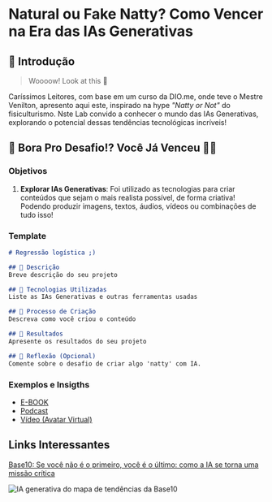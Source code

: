 # Natural ou Fake Natty? Como Vencer na Era das IAs Generativas

## 🚀 Introdução

> Woooow! Look at this 👀

Caríssimos Leitores, com base em um curso da DIO.me, onde teve o Mestre Venilton, apresento aqui este, inspirado na hype _"Natty or Not"_ do fisiculturismo.
Nste Lab convido a conhecer o mundo das IAs Generativas, explorando o potencial dessas tendências tecnológicas incríveis!

## 🎯 Bora Pro Desafio!? Você Já Venceu 💪🤓

### Objetivos

1. **Explorar IAs Generativas**: Foi utilizado as tecnologias para criar conteúdos que sejam o mais realista possível, de forma criativa! Podendo produzir imagens, textos, áudios, vídeos ou combinações de tudo isso!

### Template

```markdown
# Regressão logística ;)

## 📒 Descrição
Breve descrição do seu projeto

## 🤖 Tecnologias Utilizadas
Liste as IAs Generativas e outras ferramentas usadas

## 🧐 Processo de Criação
Descreva como você criou o conteúdo

## 🚀 Resultados
Apresente os resultados do seu projeto

## 💭 Reflexão (Opcional)
Comente sobre o desafio de criar algo 'natty' com IA.
```

### Exemplos e Insigths

- [E-BOOK](E-BOOK.md)
- [Podcast](PODCAST.md)
- [Vídeo (Avatar Virtual)](VIDEO.md)

## Links Interessantes

[Base10: Se você não é o primeiro, você é o último: como a IA se torna uma missão crítica](https://base10.vc/post/generative-ai-mission-critical/)

![IA generativa do mapa de tendências da Base10](https://github.com/digitalinnovationone/lab-natty-or-not/assets/730492/f4df26e8-f8f7-4419-8252-c69d73ea930c)
